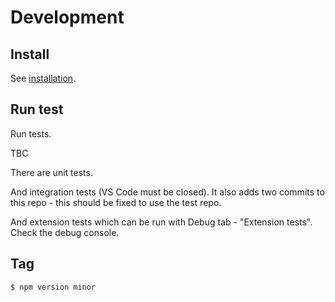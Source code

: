 # Development


## Install

See [installation](installation.md).


## Run test

Run tests.

TBC

There are unit tests.

And integration tests (VS Code must be closed). It also adds two commits to this repo - this should be fixed to use the test repo.

And extension tests which can be run with Debug tab - "Extension tests". Check the debug console.


## Tag

```sh
$ npm version minor
```
